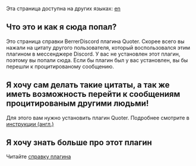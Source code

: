 Эта страница доступна на других языках: [en](link-stub.md)

## Что это и как я сюда попал?
Это страница справки BerrerDiscord плагина Quoter. Скорее всего вы нажали на цитату другого пользователя, который воспользовался этим плагином в мессенджере Discord. У вас не установлен этот плагин, поэтому вы попали сюда. Если бы плагин был у вас установлен, вы бы перешли к процитированому сообщению.

## Я хочу сам делать такие цитаты, а так же иметь возможность перейти к сообщениям процитированым другими людьми!
Для этого вам нужно установить плагин Quoter. Подробнее смотрите в [инструкции (англ.)](../../v1#installation)

## Я хочу знать больше про этот плагин
Читайте [справку плагина](README.md)